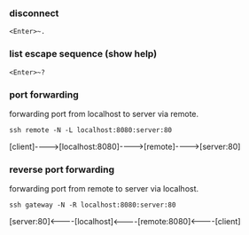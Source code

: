 ### disconnect
```
<Enter>~.
```

### list escape sequence (show help)
```
<Enter>~?
```

### port forwarding
forwarding port from localhost to server via remote.
```
ssh remote -N -L localhost:8080:server:80
```
[client]---->[localhost:8080]---->[remote]---->[server:80]

### reverse port forwarding
forwarding port from remote to server via localhost.
```
ssh gateway -N -R localhost:8080:server:80
```
[server:80]<----[localhost]<----[remote:8080]<----[client]
